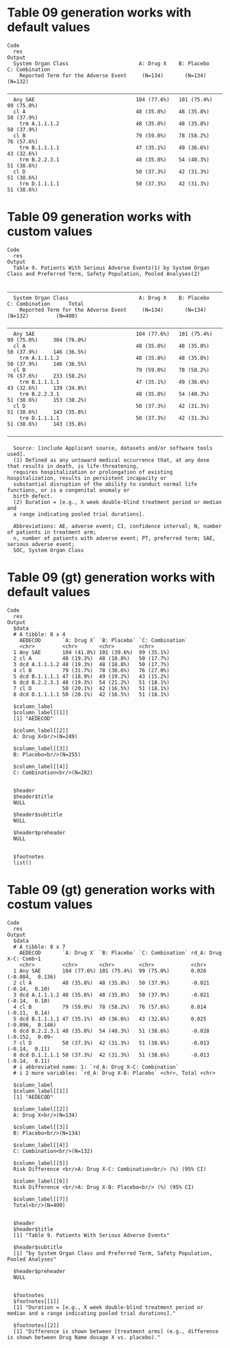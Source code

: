 # Table 09 generation works with default values

    Code
      res
    Output
      System Organ Class                       A: Drug X    B: Placebo    C: Combination
        Reported Term for the Adverse Event     (N=134)       (N=134)        (N=132)    
      ——————————————————————————————————————————————————————————————————————————————————
      Any SAE                                 104 (77.6%)   101 (75.4%)     99 (75.0%)  
      cl A                                    48 (35.8%)    48 (35.8%)      50 (37.9%)  
        trm A.1.1.1.2                         48 (35.8%)    48 (35.8%)      50 (37.9%)  
      cl B                                    79 (59.0%)    78 (58.2%)      76 (57.6%)  
        trm B.1.1.1.1                         47 (35.1%)    49 (36.6%)      43 (32.6%)  
        trm B.2.2.3.1                         48 (35.8%)    54 (40.3%)      51 (38.6%)  
      cl D                                    50 (37.3%)    42 (31.3%)      51 (38.6%)  
        trm D.1.1.1.1                         50 (37.3%)    42 (31.3%)      51 (38.6%)  

# Table 09 generation works with custom values

    Code
      res
    Output
      Table 9. Patients With Serious Adverse Events(1) by System Organ Class and Preferred Term, Safety Population, Pooled Analyses(2)
      
      ————————————————————————————————————————————————————————————————————————————————————————————————
      System Organ Class                       A: Drug X    B: Placebo    C: Combination      Total   
        Reported Term for the Adverse Event     (N=134)       (N=134)        (N=132)         (N=400)  
      ————————————————————————————————————————————————————————————————————————————————————————————————
      Any SAE                                 104 (77.6%)   101 (75.4%)     99 (75.0%)     304 (76.0%)
      cl A                                    48 (35.8%)    48 (35.8%)      50 (37.9%)     146 (36.5%)
        trm A.1.1.1.2                         48 (35.8%)    48 (35.8%)      50 (37.9%)     146 (36.5%)
      cl B                                    79 (59.0%)    78 (58.2%)      76 (57.6%)     233 (58.2%)
        trm B.1.1.1.1                         47 (35.1%)    49 (36.6%)      43 (32.6%)     139 (34.8%)
        trm B.2.2.3.1                         48 (35.8%)    54 (40.3%)      51 (38.6%)     153 (38.2%)
      cl D                                    50 (37.3%)    42 (31.3%)      51 (38.6%)     143 (35.8%)
        trm D.1.1.1.1                         50 (37.3%)    42 (31.3%)      51 (38.6%)     143 (35.8%)
      ————————————————————————————————————————————————————————————————————————————————————————————————
      
      Source: [include Applicant source, datasets and/or software tools used].
      (1) Defined as any untoward medical occurrence that, at any dose that results in death, is life-threatening,
      requires hospitalization or prolongation of existing hospitalization, results in persistent incapacity or
      substantial disruption of the ability to conduct normal life functions, or is a congenital anomaly or
      birth defect.
      (2) Duration = [e.g., X week double-blind treatment period or median and
      a range indicating pooled trial durations].
      
      Abbreviations: AE, adverse event; CI, confidence interval; N, number of patients in treatment arm;
      n, number of patients with adverse event; PT, preferred term; SAE, serious adverse event;
      SOC, System Organ Class

# Table 09 (gt) generation works with default values

    Code
      res
    Output
      $data
      # A tibble: 8 x 4
        AEDECOD       `A: Drug X` `B: Placebo` `C: Combination`
        <chr>         <chr>       <chr>        <chr>           
      1 Any SAE       104 (41.8%) 101 (39.6%)  99 (35.1%)      
      2 cl A          48 (19.3%)  48 (18.8%)   50 (17.7%)      
      3 dcd A.1.1.1.2 48 (19.3%)  48 (18.8%)   50 (17.7%)      
      4 cl B          79 (31.7%)  78 (30.6%)   76 (27.0%)      
      5 dcd B.1.1.1.1 47 (18.9%)  49 (19.2%)   43 (15.2%)      
      6 dcd B.2.2.3.1 48 (19.3%)  54 (21.2%)   51 (18.1%)      
      7 cl D          50 (20.1%)  42 (16.5%)   51 (18.1%)      
      8 dcd D.1.1.1.1 50 (20.1%)  42 (16.5%)   51 (18.1%)      
      
      $column_label
      $column_label[[1]]
      [1] "AEDECOD"
      
      $column_label[[2]]
      A: Drug X<br/>(N=249)
      
      $column_label[[3]]
      B: Placebo<br/>(N=255)
      
      $column_label[[4]]
      C: Combination<br/>(N=282)
      
      
      $header
      $header$title
      NULL
      
      $header$subtitle
      NULL
      
      $header$preheader
      NULL
      
      
      $footnotes
      list()
      

# Table 09 (gt) generation works with costum values

    Code
      res
    Output
      $data
      # A tibble: 8 x 7
        AEDECOD       `A: Drug X` `B: Placebo` `C: Combination` rd_A: Drug X-C: Comb~1
        <chr>         <chr>       <chr>        <chr>            <chr>                 
      1 Any SAE       104 (77.6%) 101 (75.4%)  99 (75.0%)       0.026 (-0.084,  0.136)
      2 cl A          48 (35.8%)  48 (35.8%)   50 (37.9%)       -0.021 (-0.14,  0.10) 
      3 dcd A.1.1.1.2 48 (35.8%)  48 (35.8%)   50 (37.9%)       -0.021 (-0.14,  0.10) 
      4 cl B          79 (59.0%)  78 (58.2%)   76 (57.6%)       0.014 (-0.11,  0.14)  
      5 dcd B.1.1.1.1 47 (35.1%)  49 (36.6%)   43 (32.6%)       0.025 (-0.096,  0.146)
      6 dcd B.2.2.3.1 48 (35.8%)  54 (40.3%)   51 (38.6%)       -0.028 (-0.152,  0.09~
      7 cl D          50 (37.3%)  42 (31.3%)   51 (38.6%)       -0.013 (-0.14,  0.11) 
      8 dcd D.1.1.1.1 50 (37.3%)  42 (31.3%)   51 (38.6%)       -0.013 (-0.14,  0.11) 
      # i abbreviated name: 1: `rd_A: Drug X-C: Combination`
      # i 2 more variables: `rd_A: Drug X-B: Placebo` <chr>, Total <chr>
      
      $column_label
      $column_label[[1]]
      [1] "AEDECOD"
      
      $column_label[[2]]
      A: Drug X<br/>(N=134)
      
      $column_label[[3]]
      B: Placebo<br/>(N=134)
      
      $column_label[[4]]
      C: Combination<br/>(N=132)
      
      $column_label[[5]]
      Risk Difference <br/>A: Drug X-C: Combination<br/> (%) (95% CI)
      
      $column_label[[6]]
      Risk Difference <br/>A: Drug X-B: Placebo<br/> (%) (95% CI)
      
      $column_label[[7]]
      Total<br/>(N=400)
      
      
      $header
      $header$title
      [1] "Table 9. Patients With Serious Adverse Events"
      
      $header$subtitle
      [1] "by System Organ Class and Preferred Term, Safety Population, Pooled Analyses"
      
      $header$preheader
      NULL
      
      
      $footnotes
      $footnotes[[1]]
      [1] "Duration = [e.g., X week double-blind treatment period or median and a range indicating pooled trial durations]."
      
      $footnotes[[2]]
      [1] "Difference is shown between [treatment arms] (e.g., difference is shown between Drug Name dosage X vs. placebo)."
      
      

